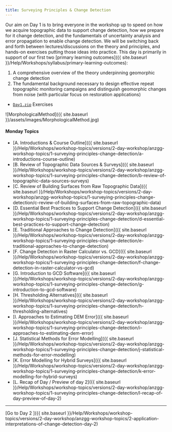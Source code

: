 ```yaml
---
title: Surveying Principles & Change Detection
---
```


Our aim on Day 1 is to bring everyone in the workshop up to speed on how we acquire topographic data to support change detection, how we prepare for it change detection, and the fundamentals of uncertainty analysis and error propagation to enable change detection. We will be switching back and forth between lectures/discussions on the theory and principles, and hands-on exercises putting those ideas into practice.  This day is primarily in support of our first two [primary learning outcomes]({{ site.baseurl }}/Help/Workshops/syllabus/primary-learning-outcomes):

1. A comprehensive overview of the theory underpinning geomorphic change detection
2. The fundamental background necessary to design effective repeat topographic monitoring campaigns and distinguish geomorphic changes from noise (with particular focus on restoration applications)

- [`Day1.zip`](http://etal.usu.edu/GCD/Workshop/2014/Day1.zip) Exercises

![MorphologicalMethod]({{ site.baseurl }}/assets/images/MorphologicalMethod.jpg)

#### Monday Topics

- [A. Introductions & Course Outline]({{ site.baseurl }}/Help/Workshops/workshop-topics/versions/2-day-workshop/anzgg-workshop-topics/1-surveying-principles-change-detection/a-introductions-course-outline)
- [B. Review of Topographic Data Sources & Surveys]({{ site.baseurl }}/Help/Workshops/workshop-topics/versions/2-day-workshop/anzgg-workshop-topics/1-surveying-principles-change-detection/b-review-of-topographic-data-sources-surveys)
- [C. Review of Building Surfaces from Raw Topographic Data]({{ site.baseurl }}/Help/Workshops/workshop-topics/versions/2-day-workshop/anzgg-workshop-topics/1-surveying-principles-change-detection/c-review-of-building-surfaces-from-raw-topographic-data)
- [D. Essential Best Practices to Support Change Detection]({{ site.baseurl }}/Help/Workshops/workshop-topics/versions/2-day-workshop/anzgg-workshop-topics/1-surveying-principles-change-detection/d-essential-best-practices-to-support-change-detection)
- [E. Traditional Approaches to Change Detection]({{ site.baseurl }}/Help/Workshops/workshop-topics/versions/2-day-workshop/anzgg-workshop-topics/1-surveying-principles-change-detection/e-traditional-approaches-to-change-detection)
- [F. Change Detection in Raster Calculator vs. GCD]({{ site.baseurl }}/Help/Workshops/workshop-topics/versions/2-day-workshop/anzgg-workshop-topics/1-surveying-principles-change-detection/f-change-detection-in-raster-calculator-vs-gcd)
- [G. Introduction to GCD Software]({{ site.baseurl }}/Help/Workshops/workshop-topics/versions/2-day-workshop/anzgg-workshop-topics/1-surveying-principles-change-detection/g-introduction-to-gcd-software)
- [H. Thresholding Alternatives]({{ site.baseurl }}/Help/Workshops/workshop-topics/versions/2-day-workshop/anzgg-workshop-topics/1-surveying-principles-change-detection/h-thresholding-alternatives)
- [I. Approaches to Estimating DEM Error]({{ site.baseurl }}/Help/Workshops/workshop-topics/versions/2-day-workshop/anzgg-workshop-topics/1-surveying-principles-change-detection/i-approaches-to-estimating-dem-error)
- [J. Statistical Methods for Error Modelling]({{ site.baseurl }}/Help/Workshops/workshop-topics/versions/2-day-workshop/anzgg-workshop-topics/1-surveying-principles-change-detection/j-statistical-methods-for-error-modelling)
- [K. Error Modelling for Hybrid Surveys]({{ site.baseurl }}/Help/Workshops/workshop-topics/versions/2-day-workshop/anzgg-workshop-topics/1-surveying-principles-change-detection/k-error-modelling-for-hybrid-surveys)
- [L. Recap of Day / Preview of day 2]({{ site.baseurl }}/Help/Workshops/workshop-topics/versions/2-day-workshop/anzgg-workshop-topics/1-surveying-principles-change-detection/l-recap-of-day-preview-of-day-2)

------

[Go to Day 2 ]({{ site.baseurl }}/Help/Workshops/workshop-topics/versions/2-day-workshop/anzgg-workshop-topics/2-application-interpretations-of-change-detection-day-2)  